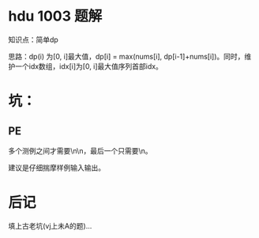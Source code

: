# hdu 1003 题解

知识点：简单dp

思路：dp(i) 为[0, i]最大值，dp[i] = max(nums[i], dp[i-1]+nums[i])。同时，维护一个idx数组，idx[i]为[0, i]最大值序列首部idx。

# 坑：

## PE

多个测例之间才需要\n\n，最后一个只需要\n。

建议是仔细揣摩样例输入输出。

# 后记

填上古老坑(vj上未A的题)...